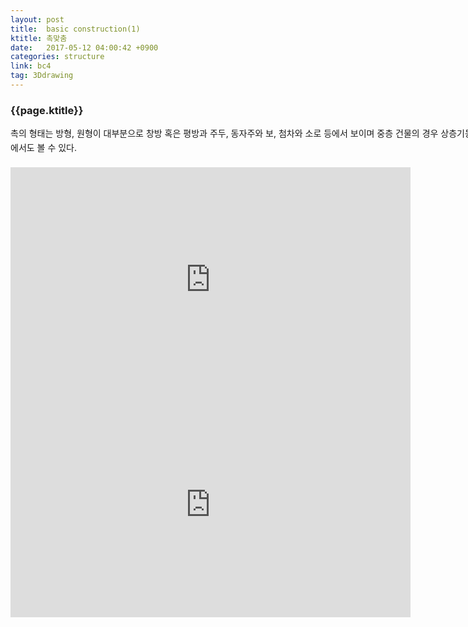 ```yaml
---
layout: post
title:  basic construction(1)
ktitle: 촉맞춤
date:   2017-05-12 04:00:42 +0900
categories: structure
link: bc4
tag: 3Ddrawing
---
```


<div style="width:900px; margin:0px auto">

<h3>
	{{page.ktitle}}
</h3>



<p style="line-height: 160%">촉의 형태는 방형, 원형이 대부분으로 창방 혹은 평방과 주두, 동자주와 보, 첨차와 소로 등에서
보이며 중층 건물의 경우 상층기둥과 하부 받침 부재와의 맞춤에서도 볼 수 있다.</p>	
</div>	

<div style="text-align:center; margin:20px 0px 30px 0px; display: block;">

<iframe width="640" height="360" src="https://www.youtube.com/embed/wq4oWaTu1wM?autoplay=1&rel=0" frameborder="0" allowfullscreen></iframe>

<iframe width="640" height="360" src="https://www.youtube.com/embed/DdLMrKe0bzc?autoplay=1&rel=0" frameborder="0" allowfullscreen></iframe>

</div>
